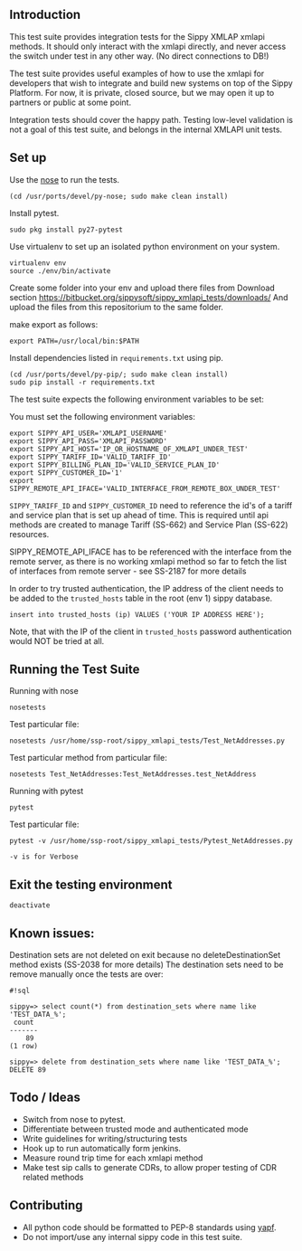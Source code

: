 ## Introduction

This test suite provides integration tests for the Sippy XMLAP xmlapi
methods. It should only interact with the xmlapi directly, and never
access the switch under test in any other way. (No direct connections to
DB!)

The test suite provides useful examples of how to use the xmlapi for
developers that wish to integrate and build new systems on top of the
Sippy Platform. For now, it is private, closed source, but we may open it
up to partners or public at some point.

Integration tests should cover the happy path. Testing low-level
validation is not a goal of this test suite, and belongs in the internal
XMLAPI unit tests.

## Set up

Use the [nose](https://nose.readthedocs.org/en/latest/) to run the tests.
```
(cd /usr/ports/devel/py-nose; sudo make clean install)
```
Install pytest.
```
sudo pkg install py27-pytest
```

Use virtualenv to set up an isolated python environment on your system.

```
virtualenv env
source ./env/bin/activate
```

Create some folder into your env and upload there files from Download section https://bitbucket.org/sippysoft/sippy_xmlapi_tests/downloads/ 
And upload the files from this repositorium to the same folder.

make export as follows:

```
export PATH=/usr/local/bin:$PATH
```

Install dependencies listed in `requirements.txt` using pip.

```
(cd /usr/ports/devel/py-pip/; sudo make clean install)
sudo pip install -r requirements.txt 
```

The test suite expects the following environment variables to be set:

You must set the following environment variables:

```
export SIPPY_API_USER='XMLAPI_USERNAME'
export SIPPY_API_PASS='XMLAPI_PASSWORD'
export SIPPY_API_HOST='IP_OR_HOSTNAME_OF_XMLAPI_UNDER_TEST'
export SIPPY_TARIFF_ID='VALID_TARIFF_ID'
export SIPPY_BILLING_PLAN_ID='VALID_SERVICE_PLAN_ID'
export SIPPY_CUSTOMER_ID='1'
export SIPPY_REMOTE_API_IFACE='VALID_INTERFACE_FROM_REMOTE_BOX_UNDER_TEST'
```

`SIPPY_TARIFF_ID` and `SIPPY_CUSTOMER_ID` need to reference the id's of
a tariff and service plan that is set up ahead of time. This is required
until api methods are created to manage Tariff (SS-662) and Service Plan
(SS-622) resources.

SIPPY_REMOTE_API_IFACE has to be referenced with the interface from the remote
server, as there is no working xmlapi method so far to fetch the list of interfaces
from remote server - see SS-2187 for more details

In order to try trusted authentication, 
the IP address of the client needs to be added to the `trusted_hosts`
table in the root (env 1) sippy database.

`insert into trusted_hosts (ip) VALUES ('YOUR IP ADDRESS HERE');`

Note, that with the IP of the client in `trusted_hosts` password authentication
would NOT be tried at all.


## Running the Test Suite

Running with nose
```
nosetests
```

Test particular file:
```
nosetests /usr/home/ssp-root/sippy_xmlapi_tests/Test_NetAddresses.py
```

Test particular method from particular file:
```
nosetests Test_NetAddresses:Test_NetAddresses.test_NetAddress
```

Running with pytest
```
pytest 
```
Test particular file:
```
pytest -v /usr/home/ssp-root/sippy_xmlapi_tests/Pytest_NetAddresses.py

-v is for Verbose
```
## Exit the testing environment
```
deactivate
```

## Known issues:
Destination sets are not deleted on exit because no deleteDestinationSet method exists (SS-2038 for more details)
The destination sets need to be remove manually once the tests are over:

```
#!sql

sippy=> select count(*) from destination_sets where name like 'TEST_DATA_%';
 count
-------
    89
(1 row)

sippy=> delete from destination_sets where name like 'TEST_DATA_%';
DELETE 89
```


## Todo / Ideas


- Switch from nose to pytest.
- Differentiate between trusted mode and authenticated mode
- Write guidelines for writing/structuring tests
- Hook up to run automatically form jenkins.
- Measure round trip time for each xmlapi method
- Make test sip calls to generate CDRs, to allow proper testing of CDR related
  methods


## Contributing

- All python code should be formatted to PEP-8 standards using
  [yapf](https://github.com/google/yapf).
- Do not import/use any internal sippy code in this test suite.
